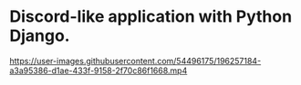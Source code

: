 # Discord-like application with Python Django.

https://user-images.githubusercontent.com/54496175/196257184-a3a95386-d1ae-433f-9158-2f70c86f1668.mp4

